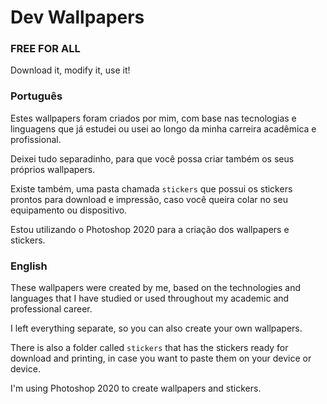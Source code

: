 # Dev Wallpapers

### FREE FOR ALL
Download it, modify it, use it!

### Português
Estes wallpapers foram criados por mim, com base nas tecnologias e linguagens que já estudei ou usei ao longo da minha carreira acadêmica e profissional.  

Deixei tudo separadinho, para que você possa criar também os seus próprios wallpapers.  

Existe também, uma pasta chamada ```stickers``` que possui os stickers prontos para download e impressão, caso você queira colar no seu equipamento ou dispositivo.  

Estou utilizando o Photoshop 2020 para a criação dos wallpapers e stickers.  

### English
These wallpapers were created by me, based on the technologies and languages ​​that I have studied or used throughout my academic and professional career.  

I left everything separate, so you can also create your own wallpapers.  

There is also a folder called ```stickers``` that has the stickers ready for download and printing, in case you want to paste them on your device or device.  

I'm using Photoshop 2020 to create wallpapers and stickers.  